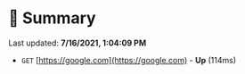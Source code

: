 # 📖 Summary
Last updated: **7/16/2021, 1:04:09 PM**

- `GET` [https://google.com](https://google.com) - **Up** (114ms)

